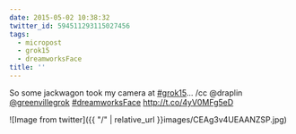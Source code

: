 ```yaml
---
date: 2015-05-02 10:38:32
twitter_id: 594511293115027456
tags:
  - micropost
  - grok15
  - dreamworksFace
title: ''
---
```


So some jackwagon took my camera at [#grok15](https://twitter.com/hashtag/grok15)… /cc @draplin [@greenvillegrok](https://twitter.com/greenvillegrok) [#dreamworksFace](https://twitter.com/hashtag/dreamworksFace) http://t.co/4yV0MFg5eD

![Image from twitter]({{ "/" | relative_url  }}images/CEAg3v4UEAANZSP.jpg)
